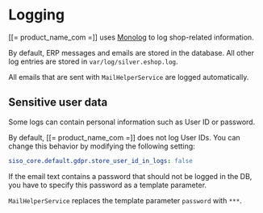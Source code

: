 # Logging

[[= product_name_com =]] uses [Monolog](https://github.com/Seldaek/monolog) to log shop-related information.

By default, ERP messages and emails are stored in the database.
All other log entries are stored in `var/log/silver.eshop.log`.

All emails that are sent with `MailHelperService` are logged automatically.

## Sensitive user data

Some logs can contain personal information such as User ID or password.

By default, [[= product_name_com =]] does not log User IDs.
You can change this behavior by modifying the following setting:

``` yaml
siso_core.default.gdpr.store_user_id_in_logs: false
```

If the email text contains a password that should not be logged in the DB, you have to specify this password as a template parameter.

`MailHelperService` replaces the template parameter `password` with `***`.

